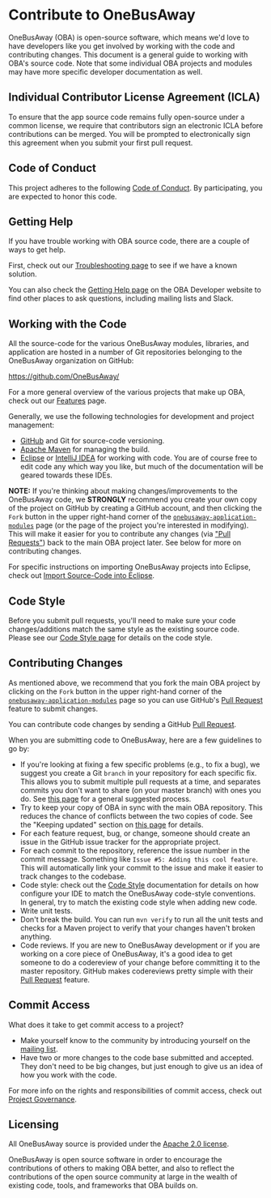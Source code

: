 # Contribute to OneBusAway

OneBusAway (OBA) is open-source software, which means we'd love to have developers like you get involved by working with the code and contributing changes.  This document is a general guide to working with OBA's source code.  Note that some individual OBA projects and modules may have more specific developer documentation as well.

## Individual Contributor License Agreement (ICLA)

To ensure that the app source code remains fully open-source under a common license, we require that contributors sign an electronic ICLA before contributions can be merged. You will be prompted to electronically sign this agreement when you submit your first pull request.

## Code of Conduct

This project adheres to the following [Code of Conduct](https://github.com/OneBusAway/onebusaway/blob/master/CODE_OF_CONDUCT.md). By participating, you are expected to honor this code.

## Getting Help

If you have trouble working with OBA source code, there are a couple of ways to get help.

First, check out our [Troubleshooting page](https://github.com/OneBusAway/onebusaway/wiki/Troubleshooting) to see if we have a known solution.

You can also check the [Getting Help page](https://developer.onebusaway.org/getting-help) on the OBA Developer website to find other places to ask questions, including mailing lists and Slack.

## Working with the Code

All the source-code for the various OneBusAway modules, libraries, and application are hosted in a number of Git repositories belonging to the OneBusAway organization on GitHub:

https://github.com/OneBusAway/

For a more general overview of the various projects that make up OBA, check out our [Features](https://developer.onebusaway.org/features) page.

Generally, we use the following technologies for development and project management:

* [GitHub](https://github.com) and Git for source-code versioning.
* [Apache Maven](http://maven.apache.org/) for managing the build.
* [Eclipse](http://www.eclipse.org/) or [IntelliJ IDEA](https://www.jetbrains.com/idea/) for working with code.  You are of course free to edit code any which way you like, but much of the documentation will be geared towards these IDEs.

**NOTE:**  If you're thinking about making changes/improvements to the OneBusAway code, we **STRONGLY** recommend you create your own copy of the project on GitHub by creating a GitHub account, and then clicking the `Fork` button in the upper right-hand corner of the [`onebusaway-application-modules`](https://github.com/OneBusAway/onebusaway-application-modules/wiki) page (or the page of the project you're interested in modifying).  This will make it easier for you to contribute any changes (via ["Pull Requests"](https://help.github.com/articles/using-pull-requests)) back to the main OBA project later.  See below for more on contributing changes.

For specific instructions on importing OneBusAway projects into Eclipse, check out [Import Source-Code into Eclipse](https://github.com/OneBusAway/onebusaway/wiki/Importing-source-code-into-Eclipse).

## Code Style

Before you submit pull requests, you'll need to make sure your code changes/additions match the same style as the existing source code.  Please see our [Code Style page](https://github.com/OneBusAway/onebusaway/wiki/Code-Style) for details on the code style.

## Contributing Changes

As mentioned above, we recommend that you fork the main OBA project by clicking on the `Fork` button in the upper right-hand corner of the [`onebusaway-application-modules`](https://github.com/OneBusAway/onebusaway-application-modules/wiki) page so you can use GitHub's [Pull Request](https://help.github.com/articles/using-pull-requests) feature to submit changes.

You can contribute code changes by sending a GitHub [Pull Request](https://help.github.com/articles/using-pull-requests).

When you are submitting code to OneBusAway, here are a few guidelines to go by:

* If you're looking at fixing a few specific problems (e.g., to fix a bug), we suggest you create a Git `branch` in your repository for each specific fix.  This allows you to submit multiple pull requests at a time, and separates commits you don't want to share (on your master branch) with ones you do.  See [this page](https://openshift.redhat.com/community/wiki/github-workflow-for-submitting-pull-requests) for a general suggested process.
* Try to keep your copy of OBA in sync with the main OBA repository.  This reduces the chance of conflicts between the two copies of code.  See the "Keeping updated" section on [this page](https://openshift.redhat.com/community/wiki/github-workflow-for-submitting-pull-requests) for details.
* For each feature request, bug, or change, someone should create an issue in the GitHub issue tracker for the appropriate project.
* For each commit to the repository, reference the issue number in the commit message.  Something like `Issue #5: Adding this cool feature`.  This will automatically link your commit to the issue and make it easier to track changes to the codebase.
* Code style: check out the [Code Style](https://github.com/OneBusAway/onebusaway/wiki/Code-Style) documentation for details on how configure your IDE to match the OneBusAway code-style conventions.  In general, try to match the existing code style when adding new code.
* Write unit tests.
* Don't break the build.  You can run `mvn verify` to run all the unit tests and checks for a Maven project to verify that your changes haven't broken anything.
* Code reviews.  If you are new to OneBusAway development or if you are working on a core piece of OneBusAway, it's a good idea to get someone to do a codereview of your change before committing it to the master repository.  GitHub makes codereviews pretty simple with their [Pull Request](https://help.github.com/articles/using-pull-requests) feature.

## Commit Access

What does it take to get commit access to a project?

* Make yourself know to the community by introducing yourself on the [mailing list](https://groups.google.com/group/onebusaway-developers).
* Have two or more changes to the code base submitted and accepted.  They don't need to be big changes, but just enough to give us an idea of how you work with the code.

For more info on the rights and responsibilities of commit access, check out [Project Governance](https://github.com/OneBusAway/onebusaway/wiki/Governance).

## Licensing

All OneBusAway source is provided under the [Apache 2.0 license](http://www.apache.org/licenses/LICENSE-2.0).

OneBusAway is open source software in order to encourage the contributions of others to making OBA better, and also to reflect the contributions of the open source community at large in the wealth of existing code, tools, and frameworks that OBA builds on.